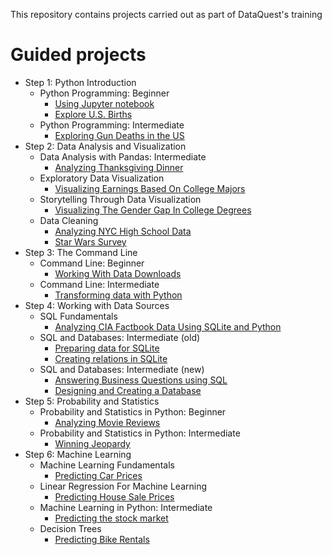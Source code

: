 This repository contains projects carried out as part of DataQuest's training

# Guided projects

* Step 1: Python Introduction
    * Python Programming: Beginner
        * [Using Jupyter notebook](DataScientist/Step1_PythonIntro/1_PythonBeginner/project1/UsingJupyterNotebook.ipynb)
        * [Explore U.S. Births](DataScientist/Step1_PythonIntro/1_PythonBeginner/project2/ExploreUsBirths.ipynb)
    * Python Programming: Intermediate
        * [Exploring Gun Deaths in the US](DataScientist/Step1_PythonIntro/2_PythonIntermediate/project1/ExploringGunDeathsInTheUS.ipynb)
* Step 2: Data Analysis and Visualization
    * Data Analysis with Pandas: Intermediate
        * [Analyzing Thanksgiving Dinner](DataScientist/Step2_DataAnalVis/1_pandas/project1/AnalyzingThanksgivingDinner.ipynb)
    * Exploratory Data Visualization
        * [Visualizing Earnings Based On College Majors](DataScientist/Step2_DataAnalVis/2_dataAnalVis/project1/Visualizing_Earnings_Based_On_College_Majors.ipynb)
    * Storytelling Through Data Visualization
        * [Visualizing The Gender Gap In College Degrees](DataScientist/Step2_DataAnalVis/3_StorytellingThroughDataVisualization/project1/VisualizingTheGenderGapInCollegeDegrees.ipynb)
    * Data Cleaning
        * [Analyzing NYC High School Data](DataScientist/Step2_DataAnalVis/4_DataCleaning/project1/AnalyzingNYCHighSchoolData.ipynb)
        * [Star Wars Survey](DataScientist/Step2_DataAnalVis/4_DataCleaning/project2/StarWarsSurvey.ipynb)
* Step 3: The Command Line
    * Command Line: Beginner
        * [Working With Data Downloads](DataScientist/Step3_TheCommandLine/1_CommandLine-Beginner/project1/WorkingWithDataDownloads.ipynb)
    * Command Line: Intermediate
        * [Transforming data with Python](DataScientist/Step3_TheCommandLine/2_CommandLine-Intermediate/project1/TransformingDataWithPython.ipynb)
* Step 4: Working with Data Sources
    * SQL Fundamentals
        * [Analyzing CIA Factbook Data Using SQLite and Python](DataScientist/Step4_WorkingWithDataSources/2_SQLfundamentals/project1/AnalyzingCIAfactbookDataUsingSQLiteAndPython.ipynb)
    * SQL and Databases: Intermediate (old)
        * [Preparing data for SQLite](DataScientist/Step4_WorkingWithDataSources/3_SQLAndDatabases-Intermediate/project1/PreparingDataForSQLite.ipynb)
        * [Creating relations in SQLite](DataScientist/Step4_WorkingWithDataSources/3_SQLAndDatabases-Intermediate/project2/CreatingRelationsInSQLite.ipynb)
    * SQL and Databases: Intermediate (new)
        * [Answering Business Questions using SQL](DataScientist/Step4_WorkingWithDataSources/2_SQLIntermediate-TableRelationsAndJoins/project1/AnsweringBusinessQuestionsUsingSQL.ipynb)
        * [Designing and Creating a Database](DataScientist/Step4_WorkingWithDataSources/2_SQLIntermediate-TableRelationsAndJoins/project2/DesigningAndCreatingDatabase.ipynb)
* Step 5: Probability and Statistics
    * Probability and Statistics in Python: Beginner
        * [Analyzing Movie Reviews](DataScientist/Step5_ProbabilityAndStatistics/1_ProbabilityAndStatisticsInPython-Beginner/project1/AnalyzingMovieReviews.ipynb)
    * Probability and Statistics in Python: Intermediate
        * [Winning Jeopardy](DataScientist/Step5_ProbabilityAndStatistics/2_ProbabilityAndStatisticsInPython-Intermediate/project1/WinningJeopardy.ipynb)
* Step 6: Machine Learning
    * Machine Learning Fundamentals
        * [Predicting Car Prices](DataScientist/Step6_MachineLearning/1_MachineLearningFundamentals/project1/PredictingCarPrices.ipynb)
    * Linear Regression For Machine Learning
        * [Predicting House Sale Prices](DataScientist/Step6_MachineLearning/4_LinearRegressionForMachineLearning/project1/PredictingHouseSalePrices.ipynb)
    * Machine Learning in Python: Intermediate
        * [Predicting the stock market](DataScientist/Step6_MachineLearning/5_MachineLearningInPython-Intermediate/project1/PredictingTheStockMarket.ipynb)
    * Decision Trees
        * [Predicting Bike Rentals](DataScientist/Step6_MachineLearning/6_DecisionTrees/project1/PredictingBikeRentals.ipynb)